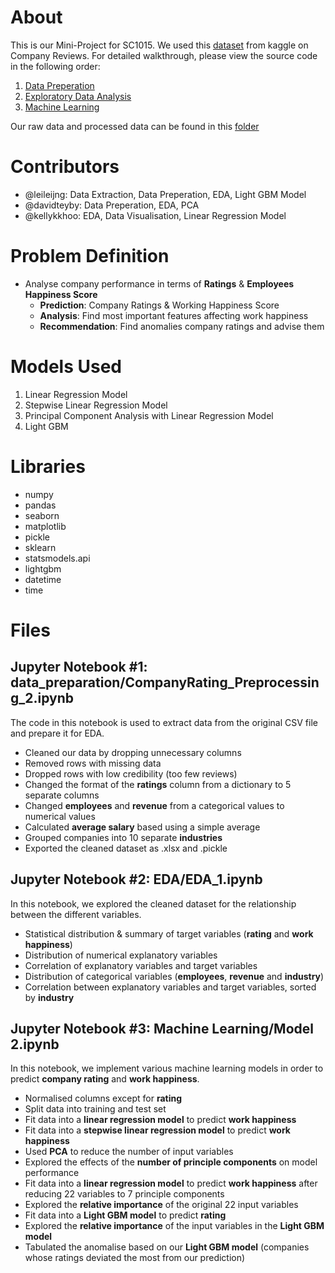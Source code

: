 # About

This is our Mini-Project for SC1015. We used this [dataset](https://www.kaggle.com/datasets/vaghefi/company-reviews) from kaggle on Company Reviews. For detailed walkthrough, please view the source code in the following order:

1. [Data Preperation](https://github.com/leileijng/CompanyRatings_DS/blob/main/data_preparation/CompanyRating_Preprocessing_2.ipynb)
2. [Exploratory Data Analysis](https://github.com/leileijng/CompanyRatings_DS/blob/main/EDA/EDA_1.ipynb)
3. [Machine Learning](https://github.com/leileijng/CompanyRatings_DS/blob/main/Machine%20Learning/Model%202.ipynb)

Our raw data and processed data can be found in this [folder](https://github.com/leileijng/CompanyRatings_DS/tree/main/dataset)

# Contributors
- @leileijng: Data Extraction, Data Preperation, EDA, Light GBM Model
- @davidteyby: Data Preperation, EDA, PCA
- @kellykkhoo: EDA, Data Visualisation, Linear Regression Model

# Problem Definition
- Analyse company performance in terms of **Ratings** & **Employees Happiness Score**
  - **Prediction**: Company Ratings & Working Happiness Score
  - **Analysis**: Find most important features affecting work happiness
  - **Recommendation**: Find anomalies company ratings and advise them

# Models Used
1. Linear Regression Model
2. Stepwise Linear Regression Model
3. Principal Component Analysis with Linear Regression Model
4. Light GBM

# Libraries
- numpy
- pandas
- seaborn
- matplotlib
- pickle
- sklearn
- statsmodels.api
- lightgbm
- datetime
- time

# Files
## Jupyter Notebook #1: data_preparation/CompanyRating_Preprocessing_2.ipynb
The code in this notebook is used to extract data from the original CSV file and prepare it for EDA. 
- Cleaned our data by dropping unnecessary columns
- Removed rows with missing data 
- Dropped rows with low credibility (too few reviews)
- Changed the format of the **ratings** column from a dictionary to 5 separate columns
- Changed **employees** and **revenue** from a categorical values to numerical values
- Calculated **average salary** based using a simple average
- Grouped companies into 10 separate **industries**
- Exported the cleaned dataset as .xlsx and .pickle

## Jupyter Notebook #2: EDA/EDA_1.ipynb
In this notebook, we explored the cleaned dataset for the relationship between the different variables.
- Statistical distribution & summary of target variables (**rating** and **work happiness**)
- Distribution of numerical explanatory variables
- Correlation of explanatory variables and target variables
- Distribution of categorical variables (**employees**, **revenue** and **industry**)
- Correlation between explanatory variables and target variables, sorted by **industry**

## Jupyter Notebook #3: Machine Learning/Model 2.ipynb
In this notebook, we implement various machine learning models in order to predict **company rating** and **work happiness**.
- Normalised columns except for **rating**
- Split data into training and test set
- Fit data into a **linear regression model** to predict **work happiness**
- Fit data into a **stepwise linear regression model** to predict **work happiness**
- Used **PCA** to reduce the number of input variables
- Explored the effects of the **number of principle components** on model performance
- Fit data into a **linear regression model** to predict **work happiness** after reducing 22 variables to 7 principle components
- Explored the **relative importance** of the original 22 input variables
- Fit data into a **Light GBM model** to predict **rating**
- Explored the **relative importance** of the input variables in the **Light GBM model**
- Tabulated the anomalise based on our **Light GBM model** (companies whose ratings deviated the most from our prediction)

